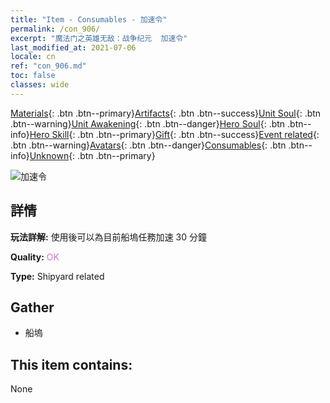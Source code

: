 ```yaml
---
title: "Item - Consumables - 加速令"
permalink: /con_906/
excerpt: "魔法门之英雄无敌：战争纪元  加速令"
last_modified_at: 2021-07-06
locale: cn
ref: "con_906.md"
toc: false
classes: wide
---
```

 [Materials](/ItemsCN/){: .btn .btn--primary}[Artifacts](/ItemsCN/Artifacts/){: .btn .btn--success}[Unit Soul](/ItemsCN/UnitSoul/){: .btn .btn--warning}[Unit Awakening](/ItemsCN/UnitAwakening/){: .btn .btn--danger}[Hero Soul](/ItemsCN/HeroSoul/){: .btn .btn--info}[Hero Skill](/ItemsCN/HeroSkill/){: .btn .btn--primary}[Gift](/ItemsCN/Gift/){: .btn .btn--success}[Event related](/ItemsCN/Events/){: .btn .btn--warning}[Avatars](/ItemsCN/Avatars/){: .btn .btn--danger}[Consumables](/ItemsCN/Consumables/){: .btn .btn--info}[Unknown](/ItemsCN/Unknown/){: .btn .btn--primary}

 ![加速令](/images/t/i_jiasujuanzhou.png)

## 詳情
 **玩法詳解:** 使用後可以為目前船塢任務加速 30 分鐘

 **Quality:** <span style="color: #DA70D6">OK</span>

 **Type:** Shipyard related

## Gather

*    船塢 

## This item contains:

  None

